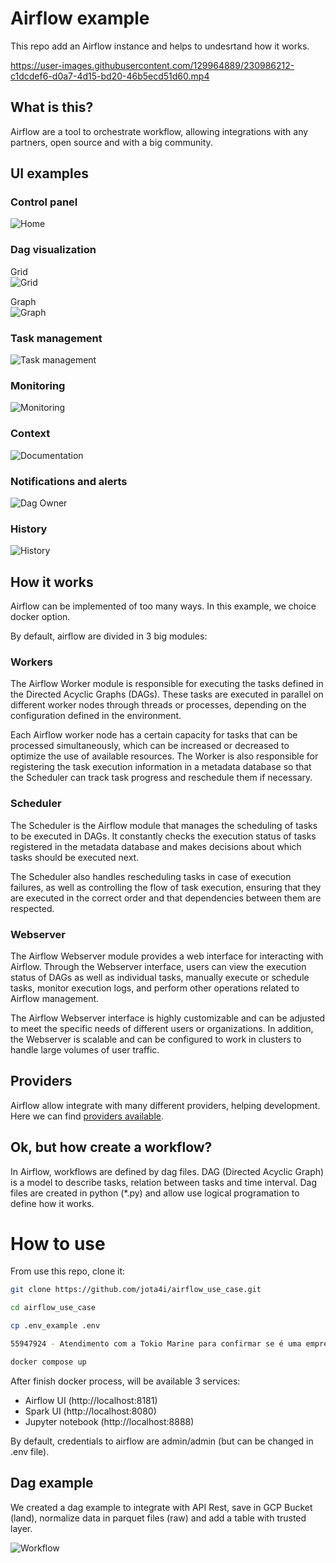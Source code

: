 # Airflow example

This repo add an Airflow instance and helps to undesrtand how it works.

https://user-images.githubusercontent.com/129964889/230986212-c1dcdef6-d0a7-4d15-bd20-46b5ecd51d60.mp4

## What is this?

Airflow are a tool to orchestrate workflow, allowing integrations with any partners, open source and with a big community. 


## UI examples

### Control panel

<img src="img/prints/home.png" alt= "Home" align="center" />

### Dag visualization

Grid <br>
<img src="img/prints/visualization_grid.png" alt= "Grid" align="center" />

Graph <br>
<img src="img/prints/visualization_graph.png" alt= "Graph" align="center" />

### Task management

<img src="img/prints/task_management.png" alt= "Task management" align="center" />

### Monitoring

<img src="img/prints/monitoring.png" alt= "Monitoring" align="center" />

### Context

<img src="img/prints/documentation_context.png" alt= "Documentation" align="center" />

### Notifications and alerts

<img src="img/prints/dag_owner.png" alt= "Dag Owner" align="center" />

### History

<img src="img/prints/history.png" alt= "History" align="center" />


## How it works

Airflow can be implemented of too many ways. In this example, we choice docker option.

By default, airflow are divided in 3 big modules:

### Workers

The Airflow Worker module is responsible for executing the tasks defined in the Directed Acyclic Graphs (DAGs). These tasks are executed in parallel on different worker nodes through threads or processes, depending on the configuration defined in the environment.

Each Airflow worker node has a certain capacity for tasks that can be processed simultaneously, which can be increased or decreased to optimize the use of available resources. The Worker is also responsible for registering the task execution information in a metadata database so that the Scheduler can track task progress and reschedule them if necessary.

### Scheduler

The Scheduler is the Airflow module that manages the scheduling of tasks to be executed in DAGs. It constantly checks the execution status of tasks registered in the metadata database and makes decisions about which tasks should be executed next.

The Scheduler also handles rescheduling tasks in case of execution failures, as well as controlling the flow of task execution, ensuring that they are executed in the correct order and that dependencies between them are respected.

### Webserver

The Airflow Webserver module provides a web interface for interacting with Airflow. Through the Webserver interface, users can view the execution status of DAGs as well as individual tasks, manually execute or schedule tasks, monitor execution logs, and perform other operations related to Airflow management.

The Airflow Webserver interface is highly customizable and can be adjusted to meet the specific needs of different users or organizations. In addition, the Webserver is scalable and can be configured to work in clusters to handle large volumes of user traffic.


## Providers

Airflow allow integrate with many different providers, helping development. Here we can find [providers available](https://airflow.apache.org/docs/apache-airflow-providers/packages-ref.html).


## Ok, but how create a workflow?

In Airflow, workflows are defined by dag files. DAG (Directed Acyclic Graph) is a model to describe tasks, relation between tasks and time interval. Dag files are created in python (*.py) and allow use logical programation to define how it works.



# How to use

From use this repo, clone it: 

```bash
git clone https://github.com/jota4i/airflow_use_case.git

cd airflow_use_case

cp .env_example .env

55947924 - Atendimento com a Tokio Marine para confirmar se é uma empresa integra.

docker compose up

```

After finish docker process, will be available 3 services:

- Airflow UI (http://localhost:8181)
- Spark UI (http://localhost:8080)
- Jupyter notebook (http://localhost:8888)


By default, credentials to airflow are admin/admin (but can be changed in .env file).


## Dag example

We created a dag example to integrate with API Rest, save in GCP Bucket (land), normalize data in parquet files (raw) and add a table with trusted layer.


<img src="img/workflow.png" alt= "Workflow" align="center" />










